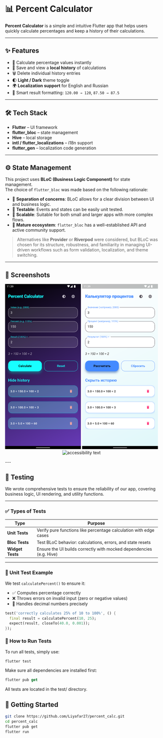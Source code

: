 # 📊 Percent Calculator

**Percent Calculator** is a simple and intuitive Flutter app that helps users quickly calculate percentages and keep a history of their calculations.

---

## ✨ Features

- 🧮 Calculate percentage values instantly
- 💾 Save and view a **local history** of calculations
- 🗑️ Delete individual history entries
- 🌓 **Light / Dark** theme toggle
- 🌍 **Localization support** for English and Russian
- 🧠 Smart result formatting: `120.00 → 120`, `87.50 → 87.5`

---

## 🛠️ Tech Stack

- **Flutter** – UI framework
- **flutter_bloc** – state management
- **Hive** – local storage
- **intl / flutter_localizations** – i18n support
- **flutter_gen** – localization code generation

---

## ⚙️ State Management

This project uses **BLoC (Business Logic Component)** for state management.  
The choice of `flutter_bloc` was made based on the following rationale:

- 🔄 **Separation of concerns**: BLoC allows for a clear division between UI and business logic.
- 🧪 **Testable**: Events and states can be easily unit tested.
- 🔌 **Scalable**: Suitable for both small and larger apps with more complex flows.
- 🧰 **Mature ecosystem**: `flutter_bloc` has a well-established API and active community support.

> Alternatives like **Provider** or **Riverpod** were considered, but BLoC was chosen for its structure, robustness, and familiarity in managing UI-driven workflows such as form validation, localization, and theme switching.

---

## 📸 Screenshots


<p align="center">
    <img src="https://raw.githubusercontent.com/Liyafar27/my_storage/refs/heads/master/Screenshot_1749888796.png" width="250" alt="accessibility text">  
    <img src="https://raw.githubusercontent.com/Liyafar27/my_storage/refs/heads/master/Screenshot_1749888802.png" width="250" alt="accessibility text">
    <img src="https://raw.githubusercontent.com/Liyafar27/my_storage/refs/heads/master/untitled.gif" width="250" alt="accessibility text">

</p>
---

## 🧪 Testing

We wrote comprehensive tests to ensure the reliability of our app, covering business logic, UI rendering, and utility functions.

---

### ✅ Types of Tests

| Type           | Purpose                                                                 |
|----------------|-------------------------------------------------------------------------|
| **Unit Tests**   | Verify pure functions like percentage calculation with edge cases       |
| **Bloc Tests**   | Test BLoC behavior: calculations, errors, and state resets              |
| **Widget Tests** | Ensure the UI builds correctly with mocked dependencies (e.g. Hive)     |

---

### 📌 Unit Test Example

We test `calculatePercent()` to ensure it:

- ✅ Computes percentage correctly  
- ❌ Throws errors on invalid input (zero or negative values)  
- 💯 Handles decimal numbers precisely

```dart
test('correctly calculates 25% of 10 to 100%', () {
  final result = calculatePercent(10, 25);
  expect(result, closeTo(40.0, 0.001));
});
```
### 📌 How to Run Tests
To run all tests, simply use:
```dart
flutter test
```
Make sure all dependencies are installed first:
```dart
flutter pub get
```

All tests are located in the test/ directory.


## 🚀 Getting Started

```bash
git clone https://github.com/Liyafar27/percent_calc.git
cd percent_calc
flutter pub get
flutter run
```

